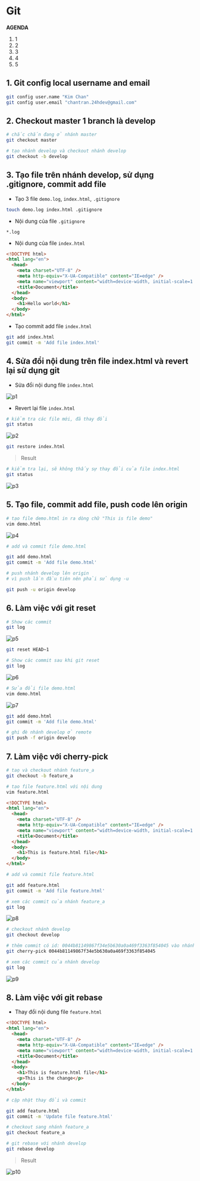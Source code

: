 # Git

**AGENDA**

1. 1
2. 2
3. 3
4. 4
5. 5

## 1. Git config local username and email

```bash
git config user.name "Kim Chan"
git config user.email "chantran.24hdev@gmail.com"
```

## 2. Checkout master 1 branch là develop

```bash
# chắc chắn đang ở nhánh master
git checkout master

# tạo nhánh develop và checkout nhánh develop
git checkout -b develop
```

## 3. Tạo file trên nhánh develop, sử dụng .gitignore, commit add file

- Tạo 3 file `demo.log`, `index.html`, `.gitignore`

```bash
touch demo.log index.html .gitignore
```

- Nội dung của file `.gitignore`

```
*.log
```

- Nội dung của file `index.html`

```html
<!DOCTYPE html>
<html lang="en">
  <head>
    <meta charset="UTF-8" />
    <meta http-equiv="X-UA-Compatible" content="IE=edge" />
    <meta name="viewport" content="width=device-width, initial-scale=1.0" />
    <title>Document</title>
  </head>
  <body>
    <h1>Hello world</h1>
  </body>
</html>
```

- Tạo commit add file `index.html`

```bash
git add index.html
git commit -m 'Add file index.html'
```

## 4. Sửa đổi nội dung trên file index.html và revert lại sử dụng git

- Sửa đổi nội dung file `index.html`

![p1](img/1.png)

- Revert lại file `index.html`

```bash
# kiểm tra các file mới, đã thay đổi
git status
```

![p2](img/2.png)

```bash
git restore index.html
```

> Result

```bash
# kiểm tra lại, sẽ không thấy sự thay đổi của file index.html
git status
```

![p3](img/3.png)

## 5. Tạo file, commit add file, push code lên origin

```bash
# tạo file demo.html in ra dòng chữ "This is file demo"
vim demo.html
```

![p4](img/4.png)

```bash
# add và commit file demo.html

git add demo.html
git commit -m 'Add file demo.html'
```

```bash
# push nhánh develop lên origin
# vì push lần đầu tiên nên phải sử dụng -u

git push -u origin develop
```

## 6. Làm việc với git reset

```bash
# Show các commit
git log
```

![p5](img/5.png)

```bash
git reset HEAD~1
```

```bash
# Show các commit sau khi git reset
git log
```

![p6](img/6.png)

```bash
# Sửa đổi file demo.html
vim demo.html
```

![p7](img/7.png)

```bash
git add demo.html
git commit -m 'Add file demo.html'

# ghi đè nhánh develop ở remote
git push -f origin develop
```

## 7. Làm việc với cherry-pick

```bash
# taọ và checkout nhánh feature_a
git checkout -b feature_a

# tạo file feature.html với nội dung
vim feature.html
```

```html
<!DOCTYPE html>
<html lang="en">
  <head>
    <meta charset="UTF-8" />
    <meta http-equiv="X-UA-Compatible" content="IE=edge" />
    <meta name="viewport" content="width=device-width, initial-scale=1.0" />
    <title>Document</title>
  </head>
  <body>
    <h1>This is feature.html file</h1>
  </body>
</html>
```

```bash
# add và commit file feature.html

git add feature.html
git commit -m 'Add file feature.html'

# xem các commit của nhánh feature_a
git log
```

![p8](img/8.png)

```bash
# checkout nhánh develop
git checkout develop

# thêm commit có id: 0044b81149867f34e5b630a0a469f3363f854045 vào nhánh develop
git cherry-pick 0044b81149867f34e5b630a0a469f3363f854045

# xem các commit của nhánh develop
git log
```

![p9](img/9.png)

## 8. Làm việc với git rebase

- Thay đổi nội dung file `feature.html`

```html
<!DOCTYPE html>
<html lang="en">
  <head>
    <meta charset="UTF-8" />
    <meta http-equiv="X-UA-Compatible" content="IE=edge" />
    <meta name="viewport" content="width=device-width, initial-scale=1.0" />
    <title>Document</title>
  </head>
  <body>
    <h1>This is feature.html file</h1>
    <p>This is the change</p>
  </body>
</html>
```

```bash
# cập nhật thay đổi và commit

git add feature.html
git commit -m 'Update file feature.html'
```

```bash
# checkout sang nhánh feature_a
git checkout feature_a

# git rebase với nhánh develop
git rebase develop
```

> Result

![p10](img/10.png)
